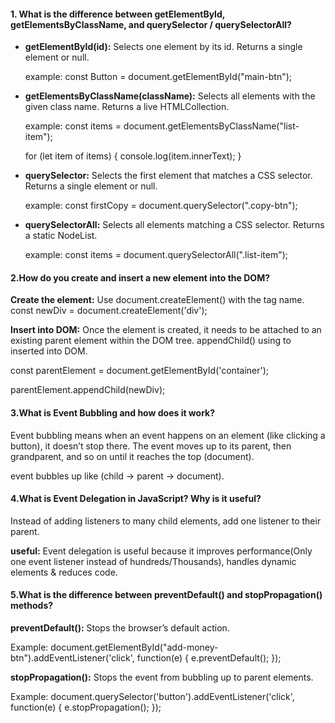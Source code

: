 

#### 1. What is the difference between getElementById, getElementsByClassName, and querySelector / querySelectorAll?



- **getElementById(id):** Selects one element by its id. Returns a single element or null.

    example:
    const Button = document.getElementById("main-btn");

- **getElementsByClassName(className):** Selects all elements with the given class name. Returns a live HTMLCollection.

    example:
    const items = document.getElementsByClassName("list-item");
  
    for (let item of items) {
    console.log(item.innerText);
    }

- **querySelector:** Selects the first element that matches a CSS selector. Returns a single element or null.

    example:
    const firstCopy = document.querySelector(".copy-btn");

- **querySelectorAll:** Selects all elements matching a CSS selector. Returns a static NodeList.

    example:
    const items = document.querySelectorAll(".list-item");


#### 2.How do you create and insert a new element into the DOM?

**Create the element:**
Use document.createElement() with the tag name.
const newDiv = document.createElement('div');

**Insert into DOM:**
Once the element is created, it needs to be attached to an existing parent element within the DOM tree. appendChild() using to inserted into DOM.

const parentElement = document.getElementById('container');

parentElement.appendChild(newDiv);

#### 3.What is Event Bubbling and how does it work?

Event bubbling means when an event happens on an element (like clicking a button), it doesn’t stop there.
The event moves up to its parent, then grandparent, and so on until it reaches the top (document).

event bubbles up like (child -> parent -> document).

#### 4.What is Event Delegation in JavaScript? Why is it useful?
Instead of adding listeners to many child elements, add one listener to their parent.

**useful:**
Event delegation is useful because it improves performance(Only one event listener instead of hundreds/Thousands), handles dynamic elements & reduces code.

#### 5.What is the difference between preventDefault() and stopPropagation() methods?

**preventDefault():** Stops the browser’s default action.

Example: document.getElementById("add-money-btn").addEventListener('click', function(e) {
  e.preventDefault(); 
});

**stopPropagation():** Stops the event from bubbling up to parent elements.

Example: document.querySelector('button').addEventListener('click', function(e) {
  e.stopPropagation(); 
});


